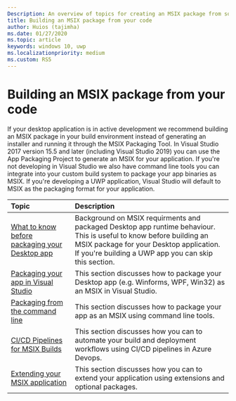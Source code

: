 ```yaml
---
Description: An overview of topics for creating an MSIX package from source code
title: Building an MSIX package from your code 
author: Huios (tajimha)
ms.date: 01/27/2020
ms.topic: article
keywords: windows 10, uwp
ms.localizationpriority: medium
ms.custom: RS5
---
```


# Building an MSIX package from your code 
If your desktop application is in active development we recommend building an MSIX package in your build environment instead of generating an installer and running it through the MSIX Packaging Tool. In Visual Studio 2017 version 15.5 and later (including Visual Studio 2019) you can use the App Packaging Project to generate an MSIX for your application. If you're not developing in Visual Studio we also have command line tools you can integrate into your custom build system to package your app binaries as MSIX.
If you're developing a UWP application, Visual Studio will default to MSIX as the packaging format for your application.

|Topic| Description |
|:---|:---|
|[What to know before packaging your Desktop app](before-packaging-overview.md)| Background on MSIX requirments and packaged Desktop app runtime behaviour. This is useful to know before building an MSIX package for your Desktop application. If you're building a UWP app you can skip this section. | 
|[Packaging your app in Visual Studio](vs-package-overview.md)| This section discusses how to package your Desktop app (e.g. Winforms, WPF, Win32) as an MSIX in Visual Studio.|
|[Packaging from the command line](https://docs.microsoft.com/windows/msix/package/signing-package-device-guard-signing)| This section discusses how to package your app as an MSIX using command line tools.|
|[CI/CD Pipelines for MSIX Builds](azure-dev-ops.md)| This section discusses how you can to automate your build and deployment workflows using CI/CD pipelines in Azure Devops.|
|[Extending your MSIX application](extend-overview.md)| This section discusses how you can to extend your application using extensions and optional packages.|

